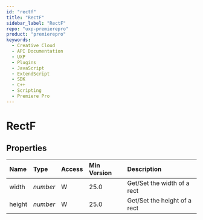 ```yaml
---
id: "rectf"
title: "RectF"
sidebar_label: "RectF"
repo: "uxp-premierepro"
product: "premierepro"
keywords:
  - Creative Cloud
  - API Documentation
  - UXP
  - Plugins
  - JavaScript
  - ExtendScript
  - SDK
  - C++
  - Scripting
  - Premiere Pro
---
```


# RectF  

## Properties

| Name | Type | Access | Min Version | Description |
| :------ | :------ | :------ | :------ | :------ |
| width | *number* | W | 25.0 | Get/Set the width of a rect |
| height | *number* | W | 25.0 | Get/Set the height of a rect |
